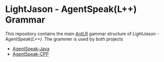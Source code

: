 # LightJason - AgentSpeak(L++) Grammar

This repository contains the main [AntLR](http://www.antlr.org/) gammar structure of _LightJason - AgentSpeak(L++)_. The grammer is used by both projects

* [AgentSpeak-Java](https://github.com/LightJason/AgentSpeak-Java)
* [AgentSpeak-CPP](https://github.com/LightJason/AgentSpeak-CPP)
